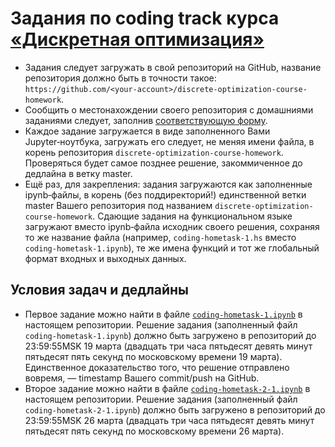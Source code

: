 # Задания по coding track курса [«Дискретная оптимизация»](https://dainiak.github.io/teaching/courses/discopt/)
* Задания следует загружать в свой репозиторий на GitHub, название репозитория должно быть в точности такое: `https://github.com/<your-account>/discrete-optimization-course-homework`. 
* Сообщить о местонахождении своего репозитория с домашниями заданиями следует, заполнив [соответствующую форму](https://goo.gl/forms/ntboVWpcRU7KoG3P2).
* Каждое задание загружается в виде заполненного Вами Jupyter‑ноутбука, загружать его следует, не меняя имени файла, в корень репозитория `discrete-optimization-course-homework`. Проверяться будет самое позднее решение, закоммиченное до дедлайна в ветку master.
* Ещё раз, для закрепления: задания загружаются как заполненные ipynb‑файлы, в корень (без поддиректорий!) единственной ветки master Вашего репозитория под названием `discrete-optimization-course-homework`. Сдающие задания на функциональном языке загружают вместо ipynb‑файла исходник своего решения, сохраняя то же название файла (например, `coding-hometask-1.hs` вместо `coding-hometask-1.ipynb`), те же имена функций и тот же глобальный формат входных и выходных данных.

## Условия задач и дедлайны
- Первое задание можно найти в файле [`coding-hometask-1.ipynb`](http://nbviewer.jupyter.org/github/dainiak/discrete-optimization-course/blob/master/coding-hometask-1.ipynb) в настоящем репозитории. Решение задания (заполненный файл `coding-hometask-1.ipynb`) должно быть загружено в репозиторий до 23:59:55MSK 19 марта (двадцать три часа пятьдесят девять минут пятьдесят пять секунд по московскому времени 19 марта). Единственное доказательство того, что решение отправлено вовремя, — timestamp Вашего commit/push на GitHub.
- Второе задание можно найти в файле [`coding-hometask-2-1.ipynb`](http://nbviewer.jupyter.org/github/dainiak/discrete-optimization-course/blob/master/coding-hometask-2-1.ipynb) в настоящем репозитории. Решение задания (заполненный файл `coding-hometask-2-1.ipynb`) должно быть загружено в репозиторий до 23:59:55MSK 26 марта (двадцать три часа пятьдесят девять минут пятьдесят пять секунд по московскому времени 26 марта).
